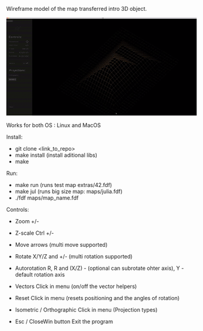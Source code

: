Wireframe model of the map transferred intro 3D object.

![fdf](https://github.com/daryark/FdF/blob/master/extras/fdf.gif)

Works for both OS : Linux and MacOS

Install:
 - git clone <link_to_repo>
 - make install (install aditional libs)
 - make
   
Run: 
 - make run (runs test map extras/42.fdf)
 - make jul (runs big size map: maps/julia.fdf)
 - ./fdf maps/map_name.fdf

 Controls:
- Zoom                      +/-
- Z-scale                   Ctrl +/-
- Move                      arrows (multi move supported)
- Rotate                    X/Y/Z and +/- (multi rotation supported)
- Autorotation              R, R and (X/Z) - (optional can subrotate ohter axis), Y - default rotation axis

- Vectors                   Click in menu (on/off the vector helpers)
- Reset                     Click in menu (resets positioning and the angles of rotation)
- Isometric / Orthographic  Click in menu (Projection types)

- Esc / CloseWin button     Exit the program






